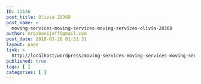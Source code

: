 ```yaml
---
ID: 12146
post_title: Olivia 28368
post_name: >
  moving-services-moving-services-moving-services-olivia-28368
author: mrgabonijeff@gmail.com
post_date: 2018-03-28 01:51:31
layout: page
link: >
  http://localhost/wordpress/moving-services-moving-services-moving-services-olivia-28368/
published: true
tags: [ ]
categories: [ ]
---
```

